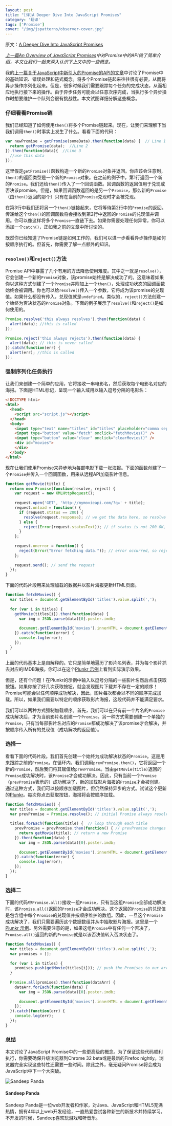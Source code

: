 ```yaml
---
layout: post
title: "[译]A Deeper Dive Into JavaScript Promises"
category: '翻译' 
tags: ['Promise']
cover: "/img/jspatterns/observer-cover.jpg"
---
```


原文：[A Deeper Dive Into JavaScript Promises](http://www.sitepoint.com/deeper-dive-javascript-promises/)

*[上一篇An Overview of JavaScript Promises](http://dickeylth.github.io/2014/01/18/AnOverviewofJavaScriptPromises/)中对Promise中的API做了简单介绍，本文让我们一起来深入认识下上文中的一些概念。*

<!--more-->

我的[上一篇关于JavaScript中新引入的Promise的API的文章](http://www.sitepoint.com/overview-javascript-promises/)中讨论了Promise中的基础知识、错误处理和链式概念。将多个Promise链起来往往很有必要，从而将异步操作序列化起来。但是，很多时候我们需要跟踪每个任务的完成状态，从而相应地执行接下来的操作。由于异步任务可能会以任意次序完成，当执行多个异步操作时想要维护一个队列会很有挑战性。本文试图详细分解这些概念。

### 仔细看看Promise链

我们已经知道了如何使用`then()`将多个Promise链起来。现在，让我们来理解下当我们调用`then()`时事实上发生了什么。看看下面的代码：

``` javascript
var newPromise = getPromise(someData).then(function(data) {  // Line 1
  return getPromise(data);  //Line 2
}).then(function(data){  //Line 3
  //use this data
});
```

这里假定`getPromise()`函数构造一个新的`Promise`对象并返回。你应该会注意到，`then()`的返回类型是一个新的`Promise`对象。在之前的例子中，第1行返回一个新的`Promise`。我们还给`then()`传入了一个回调函数。回调函数的返回值用于兑现或否决该promise。但是，如果回调函数返回的是另一个`Promise`，那么新的`Promise`（由`then()`返回的那个）只有在当前的`Promise`兑现时才会被兑现。

在第3行中我们还将另一个`then()`链接起来，它将等待第2行中的`Promise`的返回。传递给这个`then()`的回调函数将会接收到第2行中返回的`Promise`的兑现值并调用。你可以像这样将多个`Promise`一直链下去。如果你需要处理任何异常，你可以添加一个`catch()`，正如我之前的文章中所讨论的。

既然你已经知道了Promise链是如何工作的，我们可以进一步看看异步操作是如何按顺序执行的。但首先，你需要了解一点额外的知识。

### `resolve()`和`reject()`方法

Promise API中暴露了几个有用的方法降低使用难度。其中之一就是`resolve()`，它会创建一个新的`Promise`对象，该promise始终是解决成功了的。这意味着如果你以这种方式创建了一个`Promise`并附加上一个`then()`，处理成功状态的回调函数始终会被调用。你也可以给`resolve()`传入一个参数，它将成为该promise的兑现值。如果什么都没有传入，兑现值就是`undefined`。类似的，`reject()`方法创建一个始终为否决状态的`Promise`对象。下面的例子展示了`resolve()`和`reject()`是如何使用的。

``` javascript
Promise.resolve('this always resolves').then(function(data) {
  alert(data); //this is called
});
 
Promise.reject('this always rejects').then(function(data) {
  alert(data); // this is never called
}).catch(function(err) {
  alert(err); //this is called
});
```


### 强制序列化任务执行

让我们来创建一个简单的应用，它将接收一串电影名，然后获取每个电影名对应的海报。下面是HTML标记，呈现一个输入域用以输入逗号分隔的电影名：

``` html
<!DOCTYPE html>
<html>
  <head>
    <script src="script.js"></script>
  </head>
  <body>
    <input type="text" name="titles" id="titles" placeholder="comma separated movie titles" size="30"/>
    <input type="button" value="fetch" onclick="fetchMovies()" />
    <input type="button" value="clear" onclick="clearMovies()" />
    <div id="movies">
    </div>
  </body>
</html>

```

现在让我们使用Promise来异步地为每部电影下载一张海报。下面的函数创建了一个`Promise`并传入一个回调函数，用来从远程API加载影片信息。

``` javascript
function getMovie(title) {
  return new Promise(function(resolve, reject) {
    var request = new XMLHttpRequest();
 
    request.open('GET', 'http://mymovieapi.com/?q=' + title);
    request.onload = function() {
      if (request.status == 200) {
        resolve(request.response); // we get the data here, so resolve the Promise
      } else {
        reject(Error(request.statusText)); // if status is not 200 OK, reject.
      }
    };
 
    request.onerror = function() {
      reject(Error("Error fetching data.")); // error occurred, so reject the Promise
    };
 
    request.send(); // send the request
  });
}
```

下面的代码片段用来处理加载的数据并以影片海报更新HTML页面。

``` javascript
function fetchMovies() {
  var titles = document.getElementById('titles').value.split(',');
 
  for (var i in titles) {
    getMovie(titles[i]).then(function(data) {
      var img = JSON.parse(data)[0].poster.imdb;
 
      document.getElementById('movies').innerHTML = document.getElementById('movies').innerHTML + '<img src="' + img + '"/>';
    }).catch(function(error) {
      console.log(error);
    });
  }
}
```

上面的代码基本上是自解释的。它只是简单地遍历了影片名列表，并为每个影片抓去对应的IMDB海报。你可以在这个[Plunkr 示例](http://plnkr.co/edit/7KmEh2rCcSszKpFUOFOg?p=preview)上看到实际演示效果。

但是，还有个问题！在Plunkr的示例中输入以逗号分隔的一些影片名然后点击获取按钮。如果你按了好几次获取按钮，就会发现图片下载并不存在一定的顺序！Promise可能会以任何顺序成功解决，因此，图片每次都会以不同的顺序完成加载。所以，如果我们需要以特定的顺序获取影片海报，这段代码并不能满足要求。

我们可以以两种方式强制加载顺序。首先，我们可以在只有前一个片名的`Promise`成功解决后，才为当前影片名创建一个`Promise`。另一种方式需要创建一个单独的`Promise`，只有当每部影片名对应的`Promise`都成功解决了该promise才会解决，并按顺序传入所有的兑现值（成功解决的返回值）。

### 选择一

看看下面的代码片段。我们首先创建一个始终为成功解决状态的`Promise`。这是用来跟踪之前的`Promise`。在循环内，我们调用`prevPromise.then()`，它将返回一个新的`Promise`，然后我们将其赋值给`prevPromise`。当由`getMovie(title)`返回的`Promise`成功解决时，该`Promise`才会成功解决。因此，只有当前一个`Promise`（`prevPromise`表示的）成功解决了，新的加载影片海报的`Promise`才会被创建。通过这种方式，我们可以按顺序加载图片，但仍然保持异步的方式。试试这个更新的[Plunkr](http://plnkr.co/edit/FbVOEBI7lL6uiedFZEzD?p=preview)。每次你点击获取按钮，海报将会按顺序加载。

``` javascript
function fetchMovies() {
  var titles = document.getElementById('titles').value.split(',');
  var prevPromise = Promise.resolve(); // initial Promise always resolves
 
  titles.forEach(function(title) {  // loop through each title
    prevPromise = prevPromise.then(function() { // prevPromise changes in each iteration
      return getMovie(title); // return a new Promise
    }).then(function(data) {
      var img = JSON.parse(data)[0].poster.imdb;
 
      document.getElementById('movies').innerHTML = document.getElementById('movies').innerHTML + '<img src="' + img + '"/>';
    }).catch(function(error) {
      console.log(error);
    });
  });
}
```

### 选择二

下面的代码中`Promise.all()`接收一组`Promise`，只有当这组`Promise`全部成功解决时，该`Promise.all()`返回的`Promise`才会成功解决。这个返回的`Promise`的兑现值是包含组中每个`Promise`的兑现值并按顺序维护的数组。因此，一旦这个`Promise`成功解决了，我们只需要遍历这个数据数组并从中抽取影片海报。这里是一个[Plunkr 示例](http://plnkr.co/edit/MBZfY3B6FQqd07U0vRZK?p=preview)。另外需要注意的是，如果这组`Promise`中有任何一个否决了，`Promise.all()`返回的新的`Promise`就是以该否决值转入否决状态了。

``` javascript
function fetchMovies() {
  var titles = document.getElementById('titles').value.split(',');
  var promises = [];
 
  for (var i in titles) {
    promises.push(getMovie(titles[i])); // push the Promises to our array
  }
 
  Promise.all(promises).then(function(dataArr) {
    dataArr.forEach(function(data) {
      var img = JSON.parse(data)[0].poster.imdb;
 
      document.getElementById('movies').innerHTML = document.getElementById('movies').innerHTML + '<img src="' + img + '"/>';
    });
  }).catch(function(err) {
    console.log(err);
  });
}
```

### 总结

本文讨论了JavaScript Promise中的一些更高级的概念。为了保证这些代码顺利执行，你需要确保升级浏览器到Chrome 32 beta或是最新的Firefox nightly。浏览器完全实现这些特性还需要一些时间。除此之外，毫无疑问Promise将会成为JavaScript中下一个大突破。


![Sandeep Panda](http://1.gravatar.com/avatar/ba63b07b15dfc9d3b718118e82544309?s=96&d=http%3A%2F%2F1.gravatar.com%2Favatar%2Fad516503a11cd5ca435acc9bb6523536%3Fs%3D96&r=G)

#### Sandeep Panda

Sandeep Panda是一位web开发者和作家，对Java、JavaScript和HTML5充满热情，拥有4年以上web开发经验，一直热爱尝试各种新生的新技术并持续学习。不开发的时候，Sandeep喜欢玩游戏和听音乐。